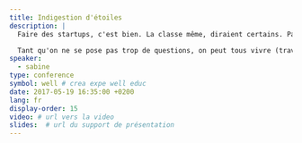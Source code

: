 ```yaml
---
title: Indigestion d'étoiles
description: |
  Faire des startups, c'est bien. La classe même, diraient certains. Paraît qu'on peut devenir riche comme ça. Et puis, on recrute des gens, on lève de l'argent, on commence à connaître les journalistes. Et là, c'est plus juste la classe. Ca ferait de n'importe qui un héros en société.

  Tant qu'on ne se pose pas trop de questions, on peut tous vivre (travailler) ainsi parmi les étoiles... Hey, on ne se pose pas de questions, on a dit&nbsp;!
speaker:
  - sabine
type: conference
symbol: well # crea expe well educ
date: 2017-05-19 16:35:00 +0200
lang: fr
display-order: 15
video: # url vers la video
slides:  # url du support de présentation
---
```

